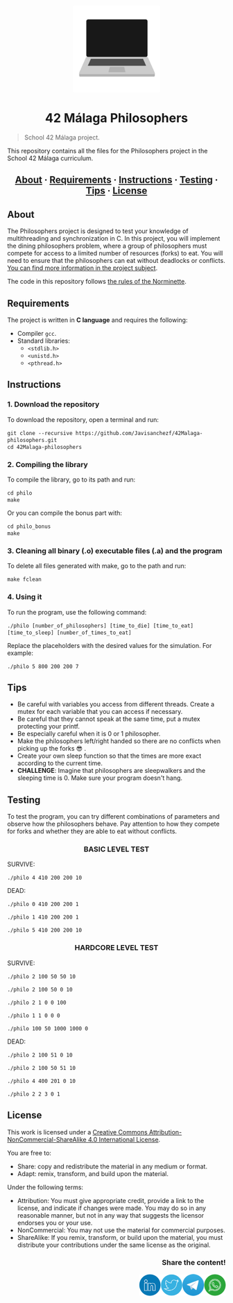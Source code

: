 <div id="header" align="center">
  <img src="https://github.com/Javisanchezf/media/blob/main/pc-gif.webp" width="200"/>
</div>

<h1 align="center">42 Málaga Philosophers</h1>

> School 42 Málaga project.

This repository contains all the files for the Philosophers project in the School 42 Málaga curriculum.

<h2 align="center">
	<a href="#about">About</a>
	<span> · </span>
	<a href="#requirements">Requirements</a>
	<span> · </span>
	<a href="#instructions">Instructions</a>
	<span> · </span>
	<a href="#testing">Testing</a>
	<span> · </span>
	<a href="#tips">Tips</a>
	<span> · </span>
	<a href="#license">License</a>
</h2>

## About

The Philosophers project is designed to test your knowledge of multithreading and synchronization in C. In this project, you will implement the dining philosophers problem, where a group of philosophers must compete for access to a limited number of resources (forks) to eat. You will need to ensure that the philosophers can eat without deadlocks or conflicts.
[You can find more information in the project subject](https://github.com/Javisanchezf/42Malaga-pdfs/blob/main/philosophers_subject.pdf).

The code in this repository follows [the rules of the Norminette](https://github.com/Javisanchezf/42Malaga-pdfs/blob/master/norme.pdf).

## Requirements

The project is written in __C language__ and requires the following:

- Compiler `gcc`.
- Standard libraries:
  - `<stdlib.h>`
  - `<unistd.h>`
  - `<pthread.h>`

## Instructions

### 1. Download the repository

To download the repository, open a terminal and run:

```
git clone --recursive https://github.com/Javisanchezf/42Malaga-philosophers.git
cd 42Malaga-philosophers
```

### 2. Compiling the library

To compile the library, go to its path and run:

```
cd philo
make
```

Or you can compile the bonus part with:
```
cd philo_bonus
make
```

### 3. Cleaning all binary (.o) executable files (.a) and the program

To delete all files generated with make, go to the path and run:
```
make fclean
```

### 4. Using it


To run the program, use the following command:


```
./philo [number_of_philosophers] [time_to_die] [time_to_eat] [time_to_sleep] [number_of_times_to_eat]
```
Replace the placeholders with the desired values for the simulation. For example:

```
./philo 5 800 200 200 7
```
## Tips

- Be careful with variables you access from different threads. Create a mutex for each variable that you can access if necessary.
- Be careful that they cannot speak at the same time, put a mutex protecting your printf.
- Be especially careful when it is 0 or 1 philosopher.
- Make the philosophers left/right handed so there are no conflicts when picking up the forks 😎 .
- Create your own sleep function so that the times are more exact according to the current time.
- __CHALLENGE__: Imagine that philosophers are sleepwalkers and the sleeping time is 0. Make sure your program doesn't hang.

## Testing
To test the program, you can try different combinations of parameters and observe how the philosophers behave. Pay attention to how they compete for forks and whether they are able to eat without conflicts.

<h3 align="center">BASIC LEVEL TEST </h3>
SURVIVE:

```
./philo 4 410 200 200 10
```
DEAD:

```
./philo 0 410 200 200 1
```
```
./philo 1 410 200 200 1
```
```
./philo 5 410 200 200 10
```
<h3 align="center">HARDCORE LEVEL TEST </h3>

SURVIVE:

```
./philo 2 100 50 50 10
```
```
./philo 2 100 50 0 10
```
```
./philo 2 1 0 0 100
```
```
./philo 1 1 0 0 0
```
```
./philo 100 50 1000 1000 0
```
DEAD:

```
./philo 2 100 51 0 10
```
```
./philo 2 100 50 51 10
```
```
./philo 4 400 201 0 10
```
```
./philo 2 2 3 0 1
```

## License
This work is licensed under a [Creative Commons Attribution-NonCommercial-ShareAlike 4.0 International License](http://creativecommons.org/licenses/by-nc-sa/4.0/).

You are free to:
* Share: copy and redistribute the material in any medium or format.
* Adapt: remix, transform, and build upon the material.

Under the following terms:
* Attribution: You must give appropriate credit, provide a link to the license, and indicate if changes were made. You may do so in any reasonable manner, but not in any way that suggests the licensor endorses you or your use.
* NonCommercial: You may not use the material for commercial purposes.
* ShareAlike: If you remix, transform, or build upon the material, you must distribute your contributions under the same license as the original.

<h3 align = right>Share the content!</h3>

[<img src="https://github.com/Javisanchezf/media/blob/main/whatsapp-icon.png" width="50" height="50" align = right></img>](https://api.whatsapp.com/send?text=Hey!%20Check%20out%20this%20cool%20repository%20I%20found%20on%20Github.%20%0ahttps://github.com/Javisanchezf/42Malaga-philosophers)
[<img src="https://github.com/Javisanchezf/media/blob/main/telegram-icon.webp" width="50" height="50" align = right></img>](https://t.me/share/url?url=https://github.com/javisanchezf/42Malaga-philosophers&text=Hey!%20Check%20out%20this%20cool%20repository%20I%20found%20on%20Github.)
[<img src="https://github.com/Javisanchezf/media/blob/main/twitter-icon.png" width="50" height="50" align = right></img>](https://twitter.com/intent/tweet?url=https://github.com/Javisanchezf/42Malaga-philosophers&text=Hey!%20Check%20out%20this%20cool%20repository%20I%20found%20on%20Github)
[<img src="https://github.com/Javisanchezf/media/blob/main/linkedin-icon.png" width="50" height="50" align = right></img>](https://www.linkedin.com/sharing/share-offsite/?url=https://github.com/javisanchezf/42Malaga-philosophers)